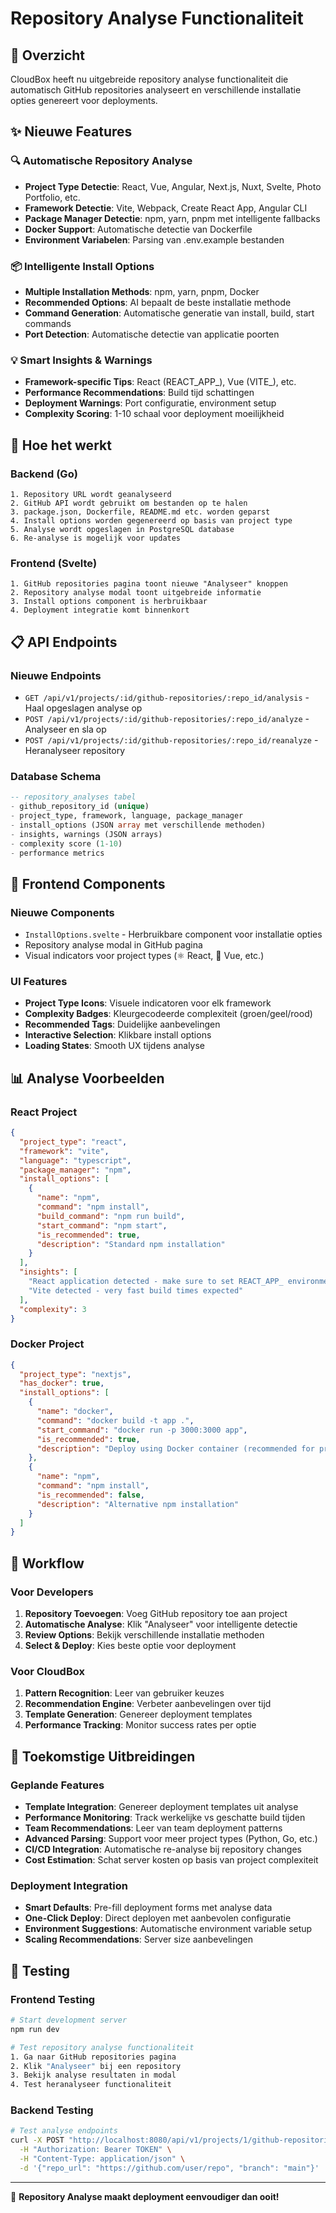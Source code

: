 # Repository Analyse Functionaliteit

## 🎯 Overzicht

CloudBox heeft nu uitgebreide repository analyse functionaliteit die automatisch GitHub repositories analyseert en verschillende installatie opties genereert voor deployments.

## ✨ Nieuwe Features

### 🔍 Automatische Repository Analyse
- **Project Type Detectie**: React, Vue, Angular, Next.js, Nuxt, Svelte, Photo Portfolio, etc.
- **Framework Detectie**: Vite, Webpack, Create React App, Angular CLI
- **Package Manager Detectie**: npm, yarn, pnpm met intelligente fallbacks
- **Docker Support**: Automatische detectie van Dockerfile
- **Environment Variabelen**: Parsing van .env.example bestanden

### 📦 Intelligente Install Options
- **Multiple Installation Methods**: npm, yarn, pnpm, Docker
- **Recommended Options**: AI bepaalt de beste installatie methode
- **Command Generation**: Automatische generatie van install, build, start commands
- **Port Detection**: Automatische detectie van applicatie poorten

### 💡 Smart Insights & Warnings
- **Framework-specific Tips**: React (REACT_APP_), Vue (VITE_), etc.
- **Performance Recommendations**: Build tijd schattingen
- **Deployment Warnings**: Port configuratie, environment setup
- **Complexity Scoring**: 1-10 schaal voor deployment moeilijkheid

## 🚀 Hoe het werkt

### Backend (Go)
```
1. Repository URL wordt geanalyseerd
2. GitHub API wordt gebruikt om bestanden op te halen
3. package.json, Dockerfile, README.md etc. worden geparst
4. Install options worden gegenereerd op basis van project type
5. Analyse wordt opgeslagen in PostgreSQL database
6. Re-analyse is mogelijk voor updates
```

### Frontend (Svelte)
```
1. GitHub repositories pagina toont nieuwe "Analyseer" knoppen
2. Repository analyse modal toont uitgebreide informatie
3. Install options component is herbruikbaar
4. Deployment integratie komt binnenkort
```

## 📋 API Endpoints

### Nieuwe Endpoints
- `GET /api/v1/projects/:id/github-repositories/:repo_id/analysis` - Haal opgeslagen analyse op
- `POST /api/v1/projects/:id/github-repositories/:repo_id/analyze` - Analyseer en sla op
- `POST /api/v1/projects/:id/github-repositories/:repo_id/reanalyze` - Heranalyseer repository

### Database Schema
```sql
-- repository_analyses tabel
- github_repository_id (unique)
- project_type, framework, language, package_manager
- install_options (JSON array met verschillende methoden)
- insights, warnings (JSON arrays)
- complexity score (1-10)
- performance metrics
```

## 🎨 Frontend Components

### Nieuwe Components
- `InstallOptions.svelte` - Herbruikbare component voor installatie opties
- Repository analyse modal in GitHub pagina
- Visual indicators voor project types (⚛️ React, 💚 Vue, etc.)

### UI Features
- **Project Type Icons**: Visuele indicatoren voor elk framework
- **Complexity Badges**: Kleurgecodeerde complexiteit (groen/geel/rood)
- **Recommended Tags**: Duidelijke aanbevelingen
- **Interactive Selection**: Klikbare install options
- **Loading States**: Smooth UX tijdens analyse

## 📊 Analyse Voorbeelden

### React Project
```json
{
  "project_type": "react",
  "framework": "vite",
  "language": "typescript",
  "package_manager": "npm",
  "install_options": [
    {
      "name": "npm",
      "command": "npm install",
      "build_command": "npm run build",
      "start_command": "npm start",
      "is_recommended": true,
      "description": "Standard npm installation"
    }
  ],
  "insights": [
    "React application detected - make sure to set REACT_APP_ environment variables",
    "Vite detected - very fast build times expected"
  ],
  "complexity": 3
}
```

### Docker Project
```json
{
  "project_type": "nextjs",
  "has_docker": true,
  "install_options": [
    {
      "name": "docker",
      "command": "docker build -t app .",
      "start_command": "docker run -p 3000:3000 app",
      "is_recommended": true,
      "description": "Deploy using Docker container (recommended for production)"
    },
    {
      "name": "npm",
      "command": "npm install",
      "is_recommended": false,
      "description": "Alternative npm installation"
    }
  ]
}
```

## 🔄 Workflow

### Voor Developers
1. **Repository Toevoegen**: Voeg GitHub repository toe aan project
2. **Automatische Analyse**: Klik "Analyseer" voor intelligente detectie
3. **Review Options**: Bekijk verschillende installatie methoden
4. **Select & Deploy**: Kies beste optie voor deployment

### Voor CloudBox
1. **Pattern Recognition**: Leer van gebruiker keuzes
2. **Recommendation Engine**: Verbeter aanbevelingen over tijd
3. **Template Generation**: Genereer deployment templates
4. **Performance Tracking**: Monitor success rates per optie

## 🔮 Toekomstige Uitbreidingen

### Geplande Features
- **Template Integration**: Genereer deployment templates uit analyse
- **Performance Monitoring**: Track werkelijke vs geschatte build tijden
- **Team Recommendations**: Leer van team deployment patterns
- **Advanced Parsing**: Support voor meer project types (Python, Go, etc.)
- **CI/CD Integration**: Automatische re-analyse bij repository changes
- **Cost Estimation**: Schat server kosten op basis van project complexiteit

### Deployment Integration
- **Smart Defaults**: Pre-fill deployment forms met analyse data
- **One-Click Deploy**: Direct deployen met aanbevolen configuratie
- **Environment Suggestions**: Automatische environment variable setup
- **Scaling Recommendations**: Server size aanbevelingen

## 🧪 Testing

### Frontend Testing
```bash
# Start development server
npm run dev

# Test repository analyse functionaliteit
1. Ga naar GitHub repositories pagina
2. Klik "Analyseer" bij een repository
3. Bekijk analyse resultaten in modal
4. Test heranalyseer functionaliteit
```

### Backend Testing
```bash
# Test analyse endpoints
curl -X POST "http://localhost:8080/api/v1/projects/1/github-repositories/1/analyze" \
  -H "Authorization: Bearer TOKEN" \
  -H "Content-Type: application/json" \
  -d '{"repo_url": "https://github.com/user/repo", "branch": "main"}'
```

---

🎉 **Repository Analyse maakt deployment eenvoudiger dan ooit!**